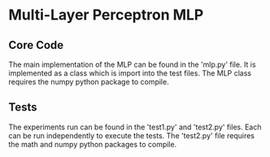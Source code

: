 # Multi-Layer Perceptron MLP

## Core Code

The main implementation of the MLP can be found in the 'mlp.py' file. It is implemented as a class which is import into the test files. The MLP class requires the numpy python package to compile.

## Tests

The experiments run can be found in the 'test1.py' and 'test2.py' files. Each can be run independently to execute the tests. The 'test2.py' file requires the math and numpy python packages to compile.

##